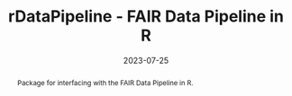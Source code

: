 ---
title: 'rDataPipeline - FAIR Data Pipeline in R'
authors:
- Sonia Mitchell
- Ryan Field
date: '2023-07-25'
publishDate: '2023-07-25T12:00:00.229650Z'
publication_types:
- software
publication: 'Zenodo'
abstract: Package for interfacing with the FAIR Data Pipeline in R.
links:
- name: DOI
  url: https://zenodo.org/doi/10.5281/zenodo.5338588
- name: GitHub
  url: https://github.com/FAIRDataPipeline/rDataPipeline
---